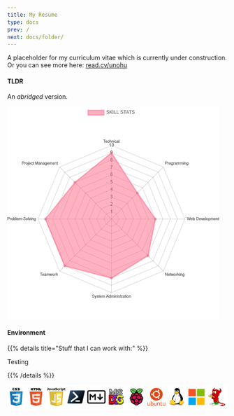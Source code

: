 ```yaml
---
title: My Resume
type: docs
prev: /
next: docs/folder/
---
```


A placeholder for my curriculum vitae which is currently under construction. Or you can see more here: [read.cv/unohu](https://read.cv/unohu)
  

#### TLDR  
An *abridged* version.

![radar chart](./../images/chart.png "My Capabilities Graph")
&nbsp;
  

#### Environment

{{% details title="Stuff that I can work with:" %}}

Testing

{{% /details %}}

![environment](img/dev.PNG)

